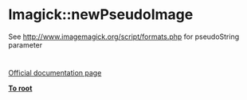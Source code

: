 # Imagick::newPseudoImage





See http://www.imagemagick.org/script/formats.php for pseudoString parameter

  

#

[Official documentation page](https://www.php.net/manual/en/imagick.newpseudoimage.php)

**[To root](/README.md)**